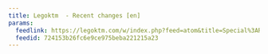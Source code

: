 ```yaml
---
title: Legoktm  - Recent changes [en]
params:
  feedlink: https://legoktm.com/w/index.php?feed=atom&title=Special%3ARecentChanges
  feedid: 724153b26fc6e9ce975beba221215a23
---
```

